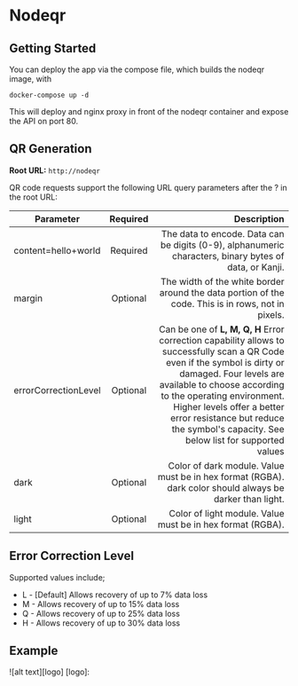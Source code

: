 # Nodeqr

## Getting Started

You can deploy the app via the compose file, which builds the nodeqr image, with

```
docker-compose up -d
```

This will deploy and nginx proxy in front of the nodeqr container and expose the API on port 80.

## QR Generation

**Root URL:** `http://nodeqr`

QR code requests support the following URL query parameters after the ? in the root URL:

| Parameter     | Required      | Description  |
| ------------- |:-------------:| -----:|
| content=hello+world   | Required | The data to encode. Data can be digits (0-9), alphanumeric characters, binary bytes of data, or Kanji. |
| margin | Optional |   The width of the white border around the data portion of the code. This is in rows, not in pixels. |
| errorCorrectionLevel | Optional |  Can be one of **L, M, Q, H** Error correction capability allows to successfully scan a QR Code even if the symbol is dirty or damaged. Four levels are available to choose according to the operating environment. Higher levels offer a better error resistance but reduce the symbol's capacity. See below list for supported values |
| dark | Optional | Color of dark module. Value must be in hex format (RGBA). dark color should always be darker than light. |
| light | Optional | Color of light module. Value must be in hex format (RGBA). |


## Error Correction Level

Supported values include;

- L - [Default] Allows recovery of up to 7% data loss 
- M - Allows recovery of up to 15% data loss 
- Q - Allows recovery of up to 25% data loss 
- H - Allows recovery of up to 30% data loss

## Example

![alt text][logo]
[logo]: 
